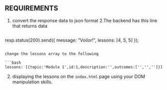 ## REQUIREMENTS

1. convert the response data to json format
2.The backend has this line that returns data
  
   ```bash 
  resp.status(200).send({ message: "Voilor!", lessons: [4, 5, 5] });
  ```
  
change the lessons array to the following
 
```bash
  lessons: [{topic:'Module 1',id:1,description:'',outcomes:['','','']}] 
```


2. displaying the lessons on the  `index.html` page using your DOM manipulation skills.
